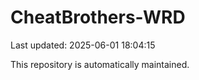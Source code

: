# CheatBrothers-WRD

Last updated: 2025-06-01 18:04:15

This repository is automatically maintained.
